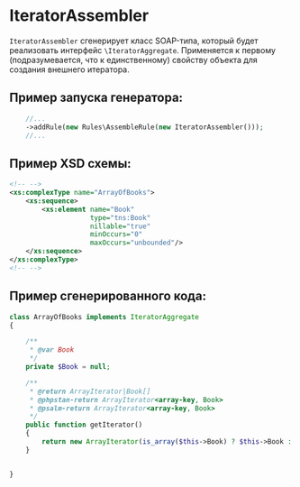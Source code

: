 # IteratorAssembler

`IteratorAssembler` сгенерирует класс SOAP-типа, который будет реализовать интерфейс `\IteratorAggregate`.
Применяется к первому (подразумевается, что к единственному) свойству объекта для создания внешнего итератора.

## Пример запуска генератора:
```php
    //...
    ->addRule(new Rules\AssembleRule(new IteratorAssembler()));
    //...
```

## Пример XSD схемы:
```xml
<!-- -->
<xs:complexType name="ArrayOfBooks">
    <xs:sequence>
        <xs:element name="Book"
                    type="tns:Book"
                    nillable="true"
                    minOccurs="0"
                    maxOccurs="unbounded"/>
    </xs:sequence>
</xs:complexType>
<!-- -->
```

## Пример сгенерированного кода:
```php
class ArrayOfBooks implements IteratorAggregate
{

    /**
     * @var Book
     */
    private $Book = null;

    /**
     * @return ArrayIterator|Book[]
     * @phpstan-return ArrayIterator<array-key, Book>
     * @psalm-return ArrayIterator<array-key, Book>
     */
    public function getIterator()
    {
        return new ArrayIterator(is_array($this->Book) ? $this->Book : []);
    }


}
```